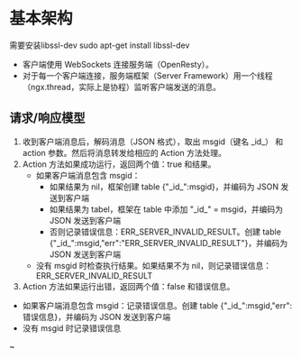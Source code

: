# 基本架构
需要安装libssl-dev
sudo apt-get install libssl-dev

- 客户端使用 WebSockets 连接服务端（OpenResty）。
- 对于每一个客户端连接，服务端框架（Server Framework）用一个线程（ngx.thread，实际上是协程）监听客户端发送的消息。


## 请求/响应模型

1. 收到客户端消息后，解码消息（JSON 格式），取出 msgid（键名 \_id\_） 和 action 参数。然后将消息转发给相应的 Action 方法处理。
2. Action 方法如果成功运行，返回两个值：true 和结果。
	- 如果客户端消息包含 msgid：
		- 如果结果为 nil，框架创建 table {"\_id\_":msgid}，并编码为 JSON 发送到客户端
		- 如果结果为 tabel，框架在 table 中添加 "\_id\_" = msgid，并编码为 JSON 发送到客户端
		- 否则记录错误信息：ERR\_SERVER\_INVALID\_RESULT。创建 table {"\_id\_":msgid,"err":"ERR\_SERVER\_INVALID\_RESULT"}，并编码为 JSON 发送到客户端
	- 没有 msgid 时检查执行结果。如果结果不为 nil，则记录错误信息：ERR\_SERVER\_INVALID\_RESULT
3.  Action 方法如果运行出错，返回两个值：false 和错误信息。
  - 如果客户端消息包含 msgid：记录错误信息。创建 table {"\_id\_":msgid,"err":错误信息}，并编码为 JSON 发送到客户端
  - 没有 msgid 时记录错误信息

~
